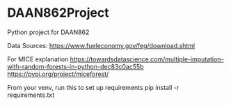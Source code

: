 # DAAN862Project
Python project for DAAN862

Data Sources:
https://www.fueleconomy.gov/feg/download.shtml

For MICE explanation
https://towardsdatascience.com/multiple-imputation-with-random-forests-in-python-dec83c0ac55b
https://pypi.org/project/miceforest/

From your venv, run this to set up requirements
pip install -r requirements.txt

